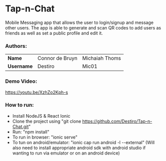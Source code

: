 # Tap-n-Chat
Mobile Messaging app that allows the user to login/signup and message other users. The app is able to generate and scan QR codes to add users as friends as well as set a public profile and edit it.


### Authors: 
| | | |
------------ | ------------- | ------------- | 
**Name** | Connor de Bruyn | Michaiah Thoms
**Username** | Destiro | Mic01

### Demo Video:
https://youtu.be/XzhZo2Kph-s

### How to run:

- Install NodeJS & React Ionic
- Clone the project using "git clone https://github.com/Destiro/Tap-n-Chat.git"
- Run: "npm install"
- To run in browser: "ionic serve"
- To tun on android/emulator: "ionic cap run android -l --external"
(Will also need to install appropriate android sdk with android studio if wanting to run via emulator or on an android device)

